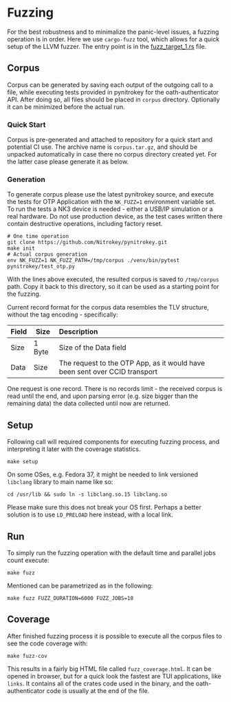 # Fuzzing

For the best robustness and to minimalize the panic-level issues, a fuzzing operation is in order. Here we use `cargo-fuzz` tool, which allows for a quick setup of the LLVM fuzzer. The entry point is in the [fuzz_target_1.rs](fuzz_target_1.rs) file.

## Corpus

Corpus can be generated by saving each output of the outgoing call to a file, while executing tests provided 
in pynitrokey for the oath-authenticator API. After doing so, all files should be placed in `corpus` directory. 
Optionally it can be minimized before the actual run.

### Quick Start

Corpus is pre-generated and attached to repository for a quick start and potential CI use. The archive name is `corpus.tar.gz`, and should be unpacked automatically in case there no corpus directory created yet. For the latter case please generate it as below.

### Generation

To generate corpus please use the latest pynitrokey source, and execute the tests for OTP Application with the `NK_FUZZ=1` 
environment variable set. To run the tests a NK3 device is needed - either a USB/IP simulation or a real hardware. 
Do not use production device, as the test cases written there contain destructive operations, including factory reset.

```shell
# One time operation
git clone https://github.com/Nitrokey/pynitrokey.git
make init
# Actual corpus generation
env NK_FUZZ=1 NK_FUZZ_PATH=/tmp/corpus ./venv/bin/pytest pynitrokey/test_otp.py
```

With the lines above executed, the resulted corpus is saved to `/tmp/corpus` path. Copy it back to this directory, 
so it can be used as a starting point for the fuzzing.

Current record format for the corpus data resembles the TLV structure, without the tag encoding - specifically:

| Field | Size   | Description                                                                |
|-------|--------|:---------------------------------------------------------------------------|
| Size  | 1 Byte | Size of the Data field                                                     |
| Data  | Size   | The request to the OTP App, as it would have been sent over CCID transport |


One request is one record. There is no records limit - the received corpus is read until the end, and upon parsing error (e.g. size bigger than the remaining data) the data collected until now are returned.


## Setup
Following call will required components for executing fuzzing process, and interpreting it later with the coverage statistics.

```shell
make setup
```


On some OSes, e.g. Fedora 37, it might be needed to link versioned `libclang` library to main name like so:

```shell
cd /usr/lib && sudo ln -s libclang.so.15 libclang.so
```

Please make sure this does not break your OS first. Perhaps a better solution is to use `LD_PRELOAD` here instead, with a local link.



## Run
To simply run the fuzzing operation with the default time and parallel jobs count execute:
```shell
make fuzz
```
Mentioned can be parametrized as in the following:
```shell
make fuzz FUZZ_DURATION=6000 FUZZ_JOBS=10
```


## Coverage

After finished fuzzing process it is possible to execute all the corpus files to see the code coverage with:
```shell
make fuzz-cov
```

This results in a fairly big HTML file called `fuzz_coverage.html`. It can be opened in browser, but for a quick look the fastest are TUI applications, like `links`. It contains all of the crates code used in the binary, and the oath-authenticator code is usually at the end of the file.